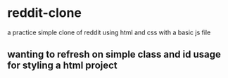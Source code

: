 # reddit-clone
a practice simple clone of reddit using html and css with a basic js file
## wanting to refresh on simple class and id usage for styling a html project
